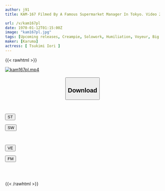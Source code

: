 ```yaml
---
author: j91
title: KAM-167 Filmed By A Famous Supermarket Manager In Tokyo. Video 2 Of An Unscrupulous Erotic Store Manager Creampied By His Beautiful Big-breasted Wife Who Had Shoplifted With A 20 Cm Penis. 2 Iori Tsukimi

url: /v/kam167pl
date: 1970-01-12T01:15:00Z
image: "kam167pl.jpg"
tags: [Upcoming releases, Creampie, Solowork, Humiliation, Voyeur, Big Tits, Married Woman	]
maker: [Karuma]
actress: [ Tsukimi Iori ]
---
```



{{< rawhtml >}}

<div class="video" data-videoid="pending_link.html">
    <a href="javascript:;">
        <img src="/v/kam167pl/kam167pl.jpg" width="WIDTH" height="HEIGHT" alt="kam167pl.mp4" loading="lazy">
    </a>
</div>

<script type="text/javascript" src="https://j91.asia/asset/on-demand-pend.js"></script>

<br>
  <link rel="stylesheet" href="https://j91.asia/asset/bs5.css">
  
  <center>
  <button class="btn btn-primary" type="button" data-bs-toggle="collapse" data-bs-target=".multi-collapse" aria-expanded="false" aria-controls="multiCollapseExample1 multiCollapseExample2"><h2>Download</h2></button></center>
</p>
<div class="row">
  <div class="col">
    <div class="collapse multi-collapse" id="multiCollapseExample1">
      <div class="card card-body">
	      	      <br>
<div class="buttons">  
<p><a href="https://j91.asia/pending_link.html" target="_blank"><button class="btn-hover color-3"><i class="fa fa-download"></i> ST</button></a></p>
<p><a href="https://j91.asia/pending_link.html" target="_blank"><button class="btn-hover color-2"><i class="fa fa-download"></i> SW</button></a></p></div>
    </div>
  </div>
</div>
  <div class="col">
    <div class="collapse multi-collapse" id="multiCollapseExample2">
      <div class="card card-body">
	      <br>
<div class="buttons">
<p><a href="https://j91.asia/pending_link.html" target="_blank"><button class="btn-hover color-9"><i class="fa fa-download"></i> VE</button></a></p>
<p><a href="https://j91.asia/pending_link.html" target="_blank"><button class="btn-hover color-8"><i class="fa fa-download"></i> FM</button></a></p></div>
<br><br>
      </div>
    </div>
  </div>
</div>

{{< /rawhtml >}}